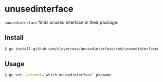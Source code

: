 # unusedinterface

`unusedinterface` finds unused interface in their package.

## Install

```sh
$ go install github.com/cloverrose/unusedinterface/cmd/unusedinterface@latest
```

## Usage

```sh
$ go vet -vettool=`which unusedinterface` pkgname
```
